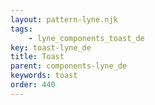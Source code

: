 ```yaml
---
layout: pattern-lyne.njk
tags: 
    - lyne_components_toast_de
key: toast-lyne_de
title: Toast
parent: components-lyne_de
keywords: toast
order: 440
---
```


